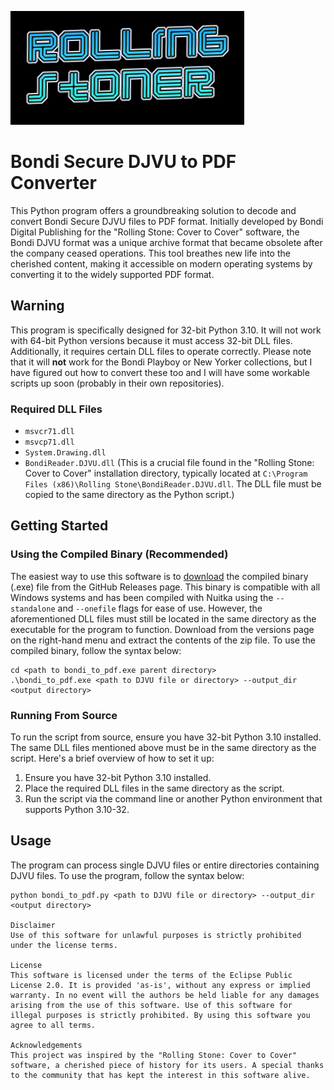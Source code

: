 ![logo](logo.png)
# Bondi Secure DJVU to PDF Converter

This Python program offers a groundbreaking solution to decode and convert Bondi Secure DJVU files to PDF format. Initially developed by Bondi Digital Publishing for the "Rolling Stone: Cover to Cover" software, the Bondi DJVU format was a unique archive format that became obsolete after the company ceased operations. This tool breathes new life into the cherished content, making it accessible on modern operating systems by converting it to the widely supported PDF format.

## Warning
This program is specifically designed for 32-bit Python 3.10. It will not work with 64-bit Python versions because it must access 32-bit DLL files. Additionally, it requires certain DLL files to operate correctly. Please note that it will **not** work for the Bondi Playboy or New Yorker collections, but I have figured out how to convert these too and I will have some workable scripts up soon (probably in their own repositories).

### Required DLL Files
- `msvcr71.dll`
- `msvcp71.dll`
- `System.Drawing.dll`
- `BondiReader.DJVU.dll` (This is a crucial file found in the "Rolling Stone: Cover to Cover" installation directory, typically located at `C:\Program Files (x86)\Rolling Stone\BondiReader.DJVU.dll`. The DLL file must be copied to the same directory as the Python script.)

## Getting Started

### Using the Compiled Binary (Recommended)
The easiest way to use this software is to [download](https://github.com/reconSuave/RollingStoner/releases/download/v1.1/RollingStoner-v1.1.zip) the compiled binary (.exe) file from the GitHub Releases page. This binary is compatible with all Windows systems and has been compiled with Nuitka using the `--standalone` and `--onefile` flags for ease of use. However, the aforementioned DLL files must still be located in the same directory as the executable for the program to function. Download from the versions page on the right-hand menu and extract the contents of the zip file. To use the compiled binary, follow the syntax below:

```shell
cd <path to bondi_to_pdf.exe parent directory>
.\bondi_to_pdf.exe <path to DJVU file or directory> --output_dir <output directory>
```
### Running From Source
To run the script from source, ensure you have 32-bit Python 3.10 installed. The same DLL files mentioned above must be in the same directory as the script. Here's a brief overview of how to set it up:

1. Ensure you have 32-bit Python 3.10 installed.
2. Place the required DLL files in the same directory as the script.
3. Run the script via the command line or another Python environment that supports Python 3.10-32.

## Usage
The program can process single DJVU files or entire directories containing DJVU files. To use the program, follow the syntax below:

```shell
python bondi_to_pdf.py <path to DJVU file or directory> --output_dir <output directory>

Disclaimer
Use of this software for unlawful purposes is strictly prohibited under the license terms.    

License
This software is licensed under the terms of the Eclipse Public License 2.0. It is provided 'as-is', without any express or implied warranty. In no event will the authors be held liable for any damages arising from the use of this software. Use of this software for illegal purposes is strictly prohibited. By using this software you agree to all terms.  

Acknowledgements
This project was inspired by the "Rolling Stone: Cover to Cover" software, a cherished piece of history for its users. A special thanks to the community that has kept the interest in this software alive. 
